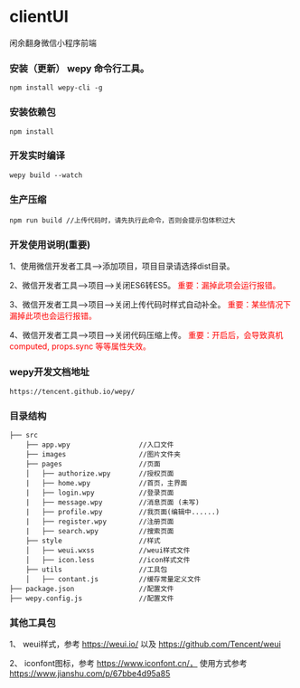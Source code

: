 # clientUI
闲余翻身微信小程序前端

### **安装（更新） wepy 命令行工具**。
	npm install wepy-cli -g

### **安装依赖包**
	npm install
### **开发实时编译**
    wepy build --watch
### **生产压缩**
	npm run build //上传代码时，请先执行此命令，否则会提示包体积过大

### **开发使用说明(重要)**

1、使用微信开发者工具-->添加项目，项目目录请选择dist目录。

2、微信开发者工具-->项目-->关闭ES6转ES5。 <font color=red>重要：漏掉此项会运行报错。</font> 

3、微信开发者工具-->项目-->关闭上传代码时样式自动补全。  <font color=red>重要：某些情况下漏掉此项也会运行报错。</font> 

4、微信开发者工具-->项目-->关闭代码压缩上传。  <font color=red>重要：开启后，会导致真机computed, props.sync 等等属性失效。</font> 

### **wepy开发文档地址**
	https://tencent.github.io/wepy/
### **目录结构**

    ├── src
        ├── app.wpy                 //入口文件
        ├── images                  //图片文件夹
        ├── pages                   //页面
        │   ├── authorize.wpy       //授权页面
        |   ├── home.wpy            //首页，主界面
        |   ├── login.wpy           //登录页面
        |   ├── message.wpy         //消息页面 (未写)
        |   ├── profile.wpy         //我页面(编辑中......)
        |   ├── register.wpy        //注册页面
        |   ├── search.wpy          //搜索页面
        ├── style                   //样式
        │   ├── weui.wxss           //weui样式文件
        │   ├── icon.less           //icon样式文件
        ├── utils                   //工具包
        │   ├── contant.js          //缓存常量定义文件    
    ├── package.json                //配置文件
    ├── wepy.config.js              //配置文件   

### **其他工具包**

1、 weui样式，参考 https://weui.io/ 以及 https://github.com/Tencent/weui

2、 iconfont图标，参考 https://www.iconfont.cn/， 使用方式参考 https://www.jianshu.com/p/67bbe4d95a85


